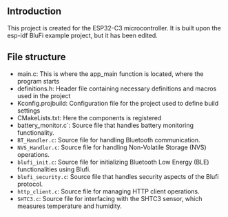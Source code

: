 ## Introduction
This project is created for the ESP32-C3 microcontroller. It is built upon the esp-idf BluFi example project, but it has been edited. 

## File structure
- main.c: This is where the app_main function is located, where the program starts
- definitions.h: Header file containing necessary definitions and macros used in the project
- Kconfig.projbuild: Configuration file for the project used to define build settings
- CMakeLists.txt: Here the components is registered
- battery_monitor.c`: Source file that handles battery monitoring functionality.
- `BT_Handler.c`: Source file for handling Bluetooth communication.
- `NVS_Handler.c`: Source file for handling Non-Volatile Storage (NVS) operations.
- `blufi_init.c`: Source file for initializing Bluetooth Low Energy (BLE) functionalities using Blufi.
- `blufi_security.c`: Source file that handles security aspects of the Blufi protocol.
- `http_client.c`: Source file for managing HTTP client operations.
- `SHTC3.c`: Source file for interfacing with the SHTC3 sensor, which measures temperature and humidity.
